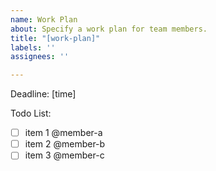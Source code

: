```yaml
---
name: Work Plan
about: Specify a work plan for team members.
title: "[work-plan]"
labels: ''
assignees: ''

---
```


Deadline: [time]

Todo List:
- [ ] item 1 @member-a
- [ ] item 2 @member-b
- [ ] item 3 @member-c
